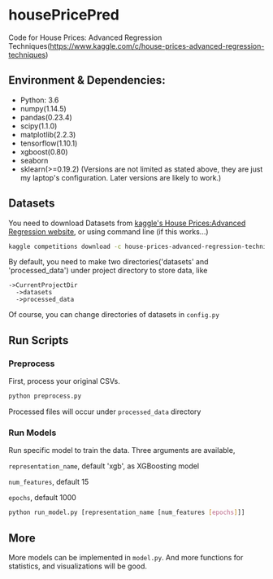 # housePricePred

Code for House Prices: Advanced Regression Techniques(https://www.kaggle.com/c/house-prices-advanced-regression-techniques)

## Environment & Dependencies:

* Python: 3.6
* numpy(1.14.5)
* pandas(0.23.4)
* scipy(1.1.0)
* matplotlib(2.2.3)
* tensorflow(1.10.1)
* xgboost(0.80)
* seaborn
* sklearn(>=0.19.2)
(Versions are not limited as stated above, they are just my laptop's configuration. Later versions are likely to work.)


## Datasets
You need to download Datasets from [kaggle's House Prices:Advanced Regression website](https://www.kaggle.com/c/house-prices-advanced-regression-techniques/data),
or using command line (if this works...)
```Bash
kaggle competitions download -c house-prices-advanced-regression-techniques
```

By default, you need to make two directories('datasets' and 'processed_data') under project directory to store data, like
```
->CurrentProjectDir
  ->datasets
  ->processed_data
```

Of course, you can change directories of datasets in `config.py`

## Run Scripts

### Preprocess
First, process your original CSVs.
```Bash
python preprocess.py
```
Processed files will occur under `processed_data` directory

### Run Models
Run specific model to train the data.
Three arguments are available,

`representation_name`, default 'xgb', as XGBoosting model

`num_features`, default 15

`epochs`, default 1000

```Bash
python run_model.py [representation_name [num_features [epochs]]]
```

## More

More models can be implemented in `model.py`. And more functions for statistics, and visualizations will be good.
